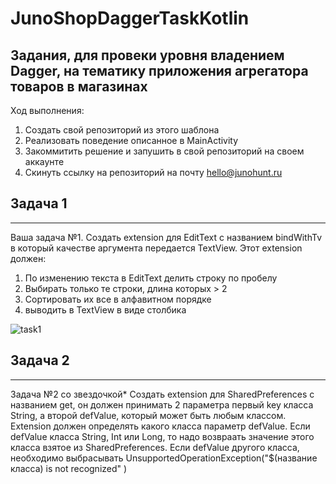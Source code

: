 # JunoShopDaggerTaskKotlin
Задания, для провеки уровня владением Dagger, на тематику приложения агрегатора товаров в магазинах
---
Ход выполнения:
1. Создать свой репозиторий из этого шаблона
2. Реализовать поведение описанное в MainActivity
3. Закоммитить решение и запушить в свой репозиторий на своем аккаунте
4. Скинуть ссылку на репозиторий на почту hello@junohunt.ru

## Задача 1
---
Ваша задача №1.
Создать extension для EditText с названием bindWithTv
в который качестве аргумента передается TextView.
Этот extension должен:
1. По изменению текста в EditText делить строку по пробелу
2. Выбирать только те строки, длина которых > 2
3. Сортировать их все в алфавитном порядке
4. выводить в TextView в виде столбика

![task1](https://github.com/JunoHunt/JunoShopKotlinTask/blob/master/examples/KotlinTaskGif.gif)

## Задача 2
---
Задача №2 со звездочкой*
Создать extension для SharedPreferences с названием get,
он должен принимать 2 параметра первый key класса String,
а второй defValue, который может быть любым классом.
Extension должен определять какого класса параметр defValue.
Если defValue класса String, Int или Long, то надо возвраать значение
этого класса взятое из SharedPreferences.
Если defValue другого класса, необходимо выбрасывать
UnsupportedOperationException("$(название класса) is not recognized" )
